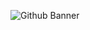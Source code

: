 
![Github Banner](https://github.com/lumybee/lumybee/assets/146353754/d58c1518-cefc-4435-ac1d-b3a4c0c7d681)
